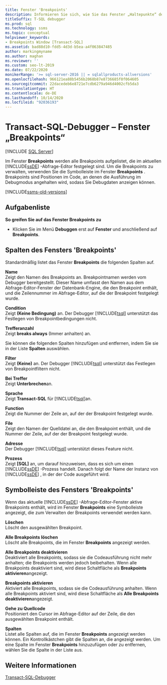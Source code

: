 ```yaml
---
title: Fenster 'Breakpoints'
description: Informieren Sie sich, wie Sie das Fenster „Haltepunkte“ des Datenbank-Engine-Abfrage-Editors zum Verwalten von Transact-SQL-Debuggerbreakpoints verwenden.
titleSuffix: T-SQL debugger
ms.prod: sql
ms.technology: ssms
ms.topic: conceptual
helpviewer_keywords:
- Breakpoints Window [Transact-SQL]
ms.assetid: bad88d10-fdd5-4d3d-b5ea-a4f063847485
author: markingmyname
ms.author: maghan
ms.reviewer: ''
ms.custom: seo-lt-2019
ms.date: 07/22/2020
monikerRange: '>= sql-server-2016 || = sqlallproducts-allversions'
ms.openlocfilehash: 966121ea88b5456b2068b87e8736685f0f064605
ms.sourcegitcommit: 22dacedeb6e8721e7cdb6279a946d4002cfb5da3
ms.translationtype: HT
ms.contentlocale: de-DE
ms.lasthandoff: 10/14/2020
ms.locfileid: "92036193"
---
```

# <a name="transact-sql-debugger---breakpoints-window"></a>Transact-SQL-Debugger – Fenster „Breakpoints“

 [!INCLUDE [SQL Server](../../includes/applies-to-version/sqlserver.md)]

Im Fenster **Breakpoints** werden alle Breakpoints aufgelistet, die im aktuellen [!INCLUDE[ssDE](../../includes/ssde-md.md)] -Abfrage-Editor festgelegt sind. Um die Breakpoints zu verwalten, verwenden Sie die Symbolleiste im Fenster **Breakpoints** . Breakpoints sind Positionen im Code, an denen die Ausführung im Debugmodus angehalten wird, sodass Sie Debugdaten anzeigen können.

[!INCLUDE[ssms-old-versions](../../includes/ssms-old-versions.md)]

## <a name="task-list"></a>Aufgabenliste

**So greifen Sie auf das Fenster Breakpoints zu**

- Klicken Sie im Menü **Debuggen** erst auf **Fenster** und anschließend auf **Breakpoints**.

## <a name="breakpoints-window-columns"></a>Spalten des Fensters 'Breakpoints'

Standardmäßig listet das Fenster **Breakpoints** die folgenden Spalten auf.  

**Name**  
Zeigt den Namen des Breakpoints an. Breakpointnamen werden vom Debugger bereitgestellt. Dieser Name umfasst den Namen aus dem Abfrage-Editor-Fenster der Datenbank-Engine, die den Breakpoint enthält, und die Zeilennummer im Abfrage-Editor, auf die der Breakpoint festgelegt wurde.  

**Condition**  
Zeigt **(Keine Bedingung)** an. Der Debugger [!INCLUDE[tsql](../../includes/tsql-md.md)] unterstützt das Festlegen von Breakpointbedingungen nicht.

**Trefferanzahl**  
Zeigt **breaks always** (Immer anhalten) an.

Sie können die folgenden Spalten hinzufügen und entfernen, indem Sie sie in der Liste **Spalten** auswählen.  

**Filter**  
Zeigt **(Keine)** an. Der Debugger [!INCLUDE[tsql](../../includes/tsql-md.md)] unterstützt das Festlegen von Breakpointfiltern nicht.

**Bei Treffer**  
Zeigt **Unterbrechen**an.

**Sprache**  
Zeigt **Transact-SQL** für [!INCLUDE[tsql](../../includes/tsql-md.md)]an.  

**Function**  
Zeigt die Nummer der Zeile an, auf der der Breakpoint festgelegt wurde.  

**File**  
Zeigt den Namen der Quelldatei an, die den Breakpoint enthält, und die Nummer der Zeile, auf der der Breakpoint festgelegt wurde.

**Adresse**  
Der Debugger [!INCLUDE[tsql](../../includes/tsql-md.md)] unterstützt dieses Feature nicht.  

**Prozess**  
Zeigt **[SQL]** an, um darauf hinzuweisen, dass es sich um einen [!INCLUDE[ssDE](../../includes/ssde-md.md)] -Prozess handelt. Danach folgt der Name der Instanz von [!INCLUDE[ssDE](../../includes/ssde-md.md)] , in der der Code ausgeführt wird.

## <a name="breakpoints-window-toolbar"></a>Symbolleiste des Fensters 'Breakpoints'

Wenn das aktuelle [!INCLUDE[ssDE](../../includes/ssde-md.md)] -Abfrage-Editor-Fenster aktive Breakpoints enthält, wird im Fenster **Breakpoints** eine Symbolleiste angezeigt, die zum Verwalten der Breakpoints verwendet werden kann.

**Löschen**  
Löscht den ausgewählten Breakpoint.

**Alle Breakpoints löschen**  
Löscht alle Breakpoints, die im Fenster **Breakpoints** angezeigt werden.  

**Alle Breakpoints deaktivieren**  
Deaktiviert alle Breakpoints, sodass sie die Codeausführung nicht mehr anhalten; die Breakpoints werden jedoch beibehalten. Wenn alle Breakpoints deaktiviert sind, wird diese Schaltfläche als **Breakpoints aktivieren**angezeigt.

**Breakpoints aktivieren**  
Aktiviert alle Breakpoints, sodass sie die Codeausführung anhalten. Wenn alle Breakpoints aktiviert sind, wird diese Schaltfläche als **Alle Breakpoints deaktivieren**angezeigt.  

**Gehe zu Quellcode**  
Positioniert den Cursor im Abfrage-Editor auf der Zeile, die den ausgewählten Breakpoint enthält.

**Spalten**  
Listet alle Spalten auf, die im Fenster **Breakpoints** angezeigt werden können. Ein Kontrollkästchen gibt die Spalten an, die angezeigt werden. Um eine Spalte im Fenster **Breakpoints** hinzuzufügen oder zu entfernen, wählen Sie die Spalte in der Liste aus.

## <a name="see-also"></a>Weitere Informationen

[Transact-SQL-Debugger](./transact-sql-debugger.md)